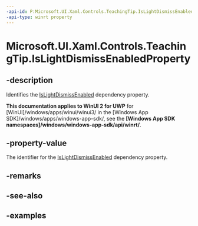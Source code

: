 ```yaml
---
-api-id: P:Microsoft.UI.Xaml.Controls.TeachingTip.IsLightDismissEnabledProperty
-api-type: winrt property
---
```


# Microsoft.UI.Xaml.Controls.TeachingTip.IsLightDismissEnabledProperty

<!--
public static Windows.UI.Xaml.DependencyProperty IsLightDismissEnabledProperty { get; }
-->

## -description

Identifies the [IsLightDismissEnabled](teachingtip_islightdismissenabled.md) dependency property.

**This documentation applies to WinUI 2 for UWP** for [WinUI]/windows/apps/winui/winui3/ in the [Windows App SDK]/windows/apps/windows-app-sdk/, see the **[Windows App SDK namespaces]/windows/windows-app-sdk/api/winrt/**.

## -property-value

The identifier for the [IsLightDismissEnabled](teachingtip_islightdismissenabled.md) dependency property.

## -remarks

## -see-also

## -examples

